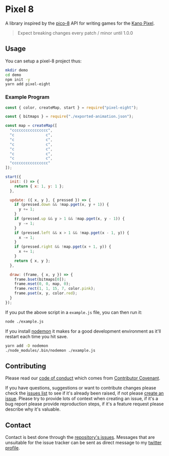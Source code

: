 # Pixel 8

A library inspired by the [pico-8][pico-8] API for writing games for the
[Kano Pixel][pixel-kit].

> Expect breaking changes every patch / minor until 1.0.0

## Usage

You can setup a pixel-8 project thus:

```sh
mkdir demo
cd demo
npm init -y
yarn add pixel-eight
```

### Example Program

```js
const { color, createMap, start } = require("pixel-eight");

const { bitmaps } = require("./exported-animation.json");

const map = createMap([
  "cccccccccccccccc",
  "c              c",
  "c              c",
  "c              c",
  "c              c",
  "c              c",
  "c              c",
  "cccccccccccccccc"
]);

start({
  init: () => {
    return { x: 1, y: 1 };
  },

  update: ({ x, y }, { pressed }) => {
    if (pressed.down && !map.pget(x, y + 1)) {
      y += 1;
    }
    if (pressed.up && y > 1 && !map.pget(x, y - 1)) {
      y -= 1;
    }
    if (pressed.left && x > 1 && !map.pget(x - 1, y)) {
      x -= 1;
    }
    if (pressed.right && !map.pget(x + 1, y)) {
      x += 1;
    }
    return { x, y };
  },

  draw: (frame, { x, y }) => {
    frame.bset(bitmaps[0]);
    frame.mset(0, 0, map, 0);
    frame.rect(1, 1, 15, 7, color.pink);
    frame.pset(x, y, color.red);
  }
});
```

If you put the above script in a `example.js` file, you can then run it:

```sh
node ./example.js
```

If you install [nodemon](nodemon) it makes for a good development environment
as it'll restart each time you hit save.

```sh
yarn add -D nodemon
./node_modules/.bin/nodemon ./example.js
```

## Contributing

Please read our [code of conduct][code-of-conduct] which comes from
[Contributor Covenant][contributor-covenant].

If you have questions, suggestions or want to contribute changes please check
the [issues list][issues] to see if it's already been raised, if not please
[create an issue][new-issue]. Please try to provide lots of context when
creating an issue, if it's a bug report please provide reproduction steps, if
it's a feature request please describe why it's valuable.

## Contact

Contact is best done through the [repository's issues][issues]. Messages that
are unsuitable for the issue tracker can be sent as direct message to my
[twitter profile][twitter-profile].

[code-of-conduct]: ./code-of-conduct.md
[contributor-covenant]: https://www.contributor-covenant.org
[issues]: https://github.com/thaggie/pixel-8/issues
[new-issue]: https://github.com/thaggie/pixel-8/issues/new
[nodemon]: https://nodemon.io
[pico-8]: https://www.lexaloffle.com/pico-8.php
[pixel-kit]: https://kano.me/store/us/products/pixel-kit
[twitter-profile]: https://twitter.com/thaggie

